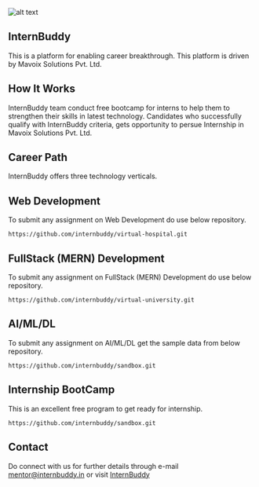 ![alt text](http://internbuddy.in/images/logo2.png)
## InternBuddy 
This is a platform for enabling career breakthrough. This platform is driven by Mavoix Solutions Pvt. Ltd. 

## How It Works
InternBuddy team conduct free bootcamp for interns to help them to strengthen their skills in latest technology. Candidates who successfully qualify with InternBuddy criteria, gets opportunity to persue Internship in Mavoix Solutions Pvt. Ltd. 

## Career Path
InternBuddy offers three technology verticals.

## Web Development
To submit any assignment on Web Development do use below repository.
```
https://github.com/internbuddy/virtual-hospital.git
```
## FullStack (MERN) Development
To submit any assignment on FullStack (MERN) Development do use below repository.
```
https://github.com/internbuddy/virtual-university.git
```
## AI/ML/DL
To submit any assignment on AI/ML/DL get the sample  data from below repository.
```
https://github.com/internbuddy/sandbox.git
```
## Internship BootCamp
This is an excellent free program to get ready for internship. 
```
https://github.com/internbuddy/sandbox.git
```
## Contact
Do connect with us for further details through e-mail mentor@internbuddy.in or visit [InternBuddy](https://internbuddy.in/)
